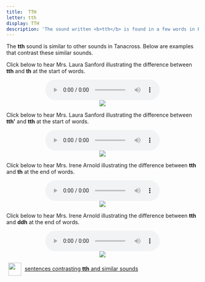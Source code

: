 ```yaml
---
title:  TTH
letter: tth
display: TTH
description: 'The sound written <b>tth</b> is found in a few words in English: it is the last sound in careful pronunciation of "eighth", as if it were spelled eight-th. This sound should not be confused with <b>th</b>.'	
---
```



	


The <b>tth</b> sound is similar to other sounds in Tanacross. Below are examples that contrast these similar sounds.


Click below to hear Mrs. Laura Sanford illustrating the difference between <b>tth</b> and <b>th</b> at the start of words.


<center>
<audio controls src="{{ site.baseurl }}/assets/audio/tth_th_comp_ls.mp3" type="audio/mpeg">Your browser does not support the audio element.</audio><br/><img src="{{ site.baseurl }}/assets/gif//tth_th_comp.gif" border="0">
</center>

Click below to hear Mrs. Laura Sanford illustrating the difference between <b>tth'</b> and <b>tth</b> at the start of words.


<center>
<audio controls src="{{ site.baseurl }}/assets/audio/tth_glot_tth_comp_ls.mp3" type="audio/mpeg">Your browser does not support the audio element.</audio><br/>
<img src="{{ site.baseurl }}/assets/gif//tth_glot_tth_comp.gif" border="0">
</center>

Click below to hear Mrs. Irene Arnold illustrating the difference between <b>tth</b> and <b>th</b> at the end of words.

<center>
<audio controls src="{{ site.baseurl }}/assets/audio/tth_th_final_comp.mp3" type="audio/mpeg">Your browser does not support the audio element.</audio><br/>
<img src="{{ site.baseurl }}/assets/gif//tth_th_final_comp.gif" border="0">
</center>

Click below to hear Mrs. Irene Arnold illustrating the difference between <b>tth</b> and <b>ddh</b> at the end of words.


<center>
<audio controls src="{{ site.baseurl }}/assets/audio/tth_ddh_fnl_cmp.mp3" type="audio/mpeg">Your browser does not support the audio element.</audio><br/>
<img src="{{ site.baseurl }}/assets/gif//tth_ddh_fnl_cmp.gif" border="0">
</center>


<p>
<img src="{{ site.baseurl }}/assets/images/question.png" width="34" height="34" hspace="5" align="absmiddle"> <a href="../dental_comp/dental_sent/dental_sent.html"> sentences contrasting <b>tth</b> and similar sounds</a><br />
</p>
<p>&nbsp;</p>
						